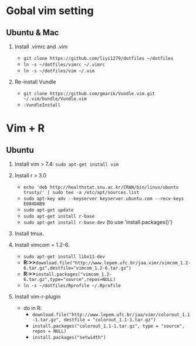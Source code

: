 # Gobal vim setting
## Ubuntu & Mac
1. Install .vimrc and .vim
	* `git clone https://github.com/liyi1279/dotfiles ~/dotfiles`
	* `ln -s ~/dotfiles/vimrc ~/.vimrc`
	* `ln -s ~/dotfiles/vim ~/.vim`

2. Re-install Vundle
	* `git clone https://github.com/gmarik/Vundle.vim.git ~/.vim/bundle/Vundle.vim`
	* `:VundleInstall`

# Vim + R
## Ubuntu
1. Install vim > 7.4: `sudo apt-get install vim`
2. Install r > 3.0 
	* `echo 'deb http://healthstat.snu.ac.kr/CRAN/bin/linux/ubuntu trusty/' | sudo tee -a /etc/apt/sources.list`
	* `sudo apt-key adv --keyserver keyserver.ubuntu.com --recv-keys E084DAB9`
	* `sudo apt-get update`
	* `sudo apt-get install r-base`
	* `sudo apt-get install r-base-dev` (to use 'install.packages()')
3. Install tmux.
4. Install vimcom = 1.2-6.
	* `sudo apt-get install libx11-dev`
	* __R:>>__`download.file("http://www.lepem.ufc.br/jaa.vimr/vimcom_1.2-6.tar.gz",destfile="vimcom_1.2-6.tar.gz")`
	* __R:>>__`install.packages("vimcom_1.2-6.tar.gz",type="source",repos=NULL)`
	* `ln -s ~/dotfiles/Rprofile ~/.Rprofile`
5. Install vim-r-plugin

	* do in R: 
		* `download.file("http://www.lepem.ufc.br/jaa/vimr/colorout_1.1-1.tar.gz",
	              destfile = "colorout_1.1-1.tar.gz")`
		* `install.packages("colorout_1.1-1.tar.gz", type = "source", repos = NULL)`
		* `install.packages("setwidth")`
